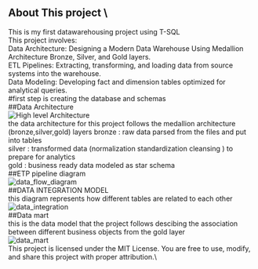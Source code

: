 
## About This project \ 
This is my first datawarehousing project using T-SQL \
This project involves: \
Data Architecture: Designing a Modern Data Warehouse Using Medallion Architecture Bronze, Silver, and Gold layers.\
ETL Pipelines: Extracting, transforming, and loading data from source systems into the warehouse.\
Data Modeling: Developing fact and dimension tables optimized for analytical queries.\
#first step is creating the database and schemas \
##Data Architecture \
![High level Architecture ](https://github.com/user-attachments/assets/2df87ed6-7499-49b4-a02c-d80c69534b52) \
the data architecture for this project follows the medallion architecture (bronze,silver,gold) layers
bronze : raw data parsed from the files and put into tables \
silver : transformed data (normalization standardization cleansing ) to prepare for analytics \
gold : business ready data modeled as star schema \
##ETP pipeline diagram \
![data_flow_diagram](https://github.com/user-attachments/assets/9def6e03-edeb-4022-a78e-404aa4444d0a) \
##DATA INTEGRATION MODEL \
this diagram represents how different tables are related to each other \
![data_integration](https://github.com/user-attachments/assets/9077e501-b1d9-4577-9b1f-beaee19346c0)\
##Data mart \
this is the data model that the project follows descibing the association between different business objects from the gold layer \
![data_mart](https://github.com/user-attachments/assets/9c9a7539-8730-4831-8e39-bd499948017d) \
This project is licensed under the MIT License. You are free to use, modify, and share this project with proper attribution.\
